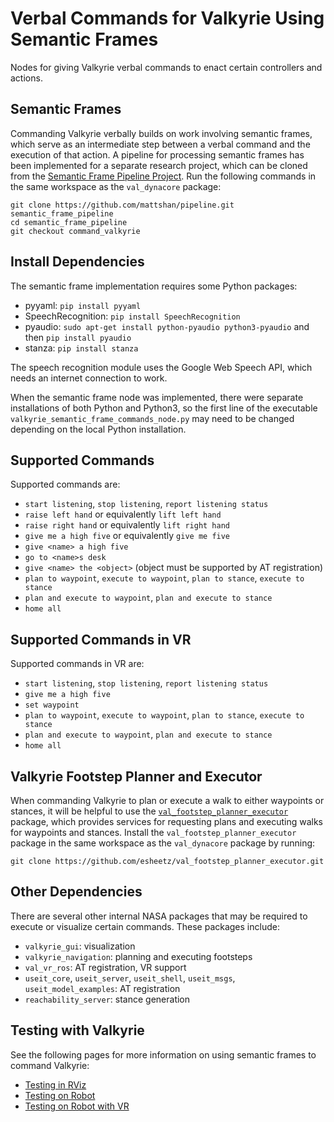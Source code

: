 # Verbal Commands for Valkyrie Using Semantic Frames
Nodes for giving Valkyrie verbal commands to enact certain controllers and actions.



## Semantic Frames
Commanding Valkyrie verbally builds on work involving semantic frames, which serve as an intermediate step between a verbal command and the execution of that action.  A pipeline for processing semantic frames has been implemented for a separate research project, which can be cloned from the [Semantic Frame Pipeline Project](https://github.com/mattshan/pipeline).  Run the following commands in the same workspace as the `val_dynacore` package:
```
git clone https://github.com/mattshan/pipeline.git semantic_frame_pipeline
cd semantic_frame_pipeline
git checkout command_valkyrie
```



## Install Dependencies
The semantic frame implementation requires some Python packages:
- pyyaml: `pip install pyyaml`
- SpeechRecognition: `pip install SpeechRecognition`
- pyaudio: `sudo apt-get install python-pyaudio python3-pyaudio` and then `pip install pyaudio`
- stanza: `pip install stanza`

The speech recognition module uses the Google Web Speech API, which needs an internet connection to work.

When the semantic frame node was implemented, there were separate installations of both Python and Python3, so the first line of the executable `valkyrie_semantic_frame_commands_node.py` may need to be changed depending on the local Python installation.



## Supported Commands
Supported commands are:
- `start listening`, `stop listening`, `report listening status`
- `raise left hand` or equivalently `lift left hand`
- `raise right hand` or equivalently `lift right hand`
- `give me a high five` or equivalently `give me five`
- `give <name> a high five`
- `go to <name>s desk`
- `give <name> the <object>` (object must be supported by AT registration)
- `plan to waypoint`, `execute to waypoint`, `plan to stance`, `execute to stance`
- `plan and execute to waypoint`, `plan and execute to stance`
- `home all`



## Supported Commands in VR
Supported commands in VR are:
- `start listening`, `stop listening`, `report listening status`
- `give me a high five`
- `set waypoint`
- `plan to waypoint`, `execute to waypoint`, `plan to stance`, `execute to stance`
- `plan and execute to waypoint`, `plan and execute to stance`
- `home all`



## Valkyrie Footstep Planner and Executor
When commanding Valkyrie to plan or execute a walk to either waypoints or stances, it will be helpful to use the [`val_footstep_planner_executor`](https://github.com/esheetz/val_footstep_planner_executor) package, which provides services for requesting plans and executing walks for waypoints and stances.  Install the `val_footstep_planner_executor` package in the same workspace as the `val_dynacore` package by running:
```
git clone https://github.com/esheetz/val_footstep_planner_executor.git
```



## Other Dependencies
There are several other internal NASA packages that may be required to execute or visualize certain commands.  These packages include:
- `valkyrie_gui`: visualization
- `valkyrie_navigation`: planning and executing footsteps
- `val_vr_ros`: AT registration, VR support
- `useit_core`, `useit_server`, `useit_shell`, `useit_msgs`, `useit_model_examples`: AT registration
- `reachability_server`: stance generation



## Testing with Valkyrie
See the following pages for more information on using semantic frames to command Valkyrie:
- [Testing in RViz](semantic_frames_RViz.md)
- [Testing on Robot](semantic_frames_robot.md)
- [Testing on Robot with VR](docs/semantic_frames_robot_VR.md)
